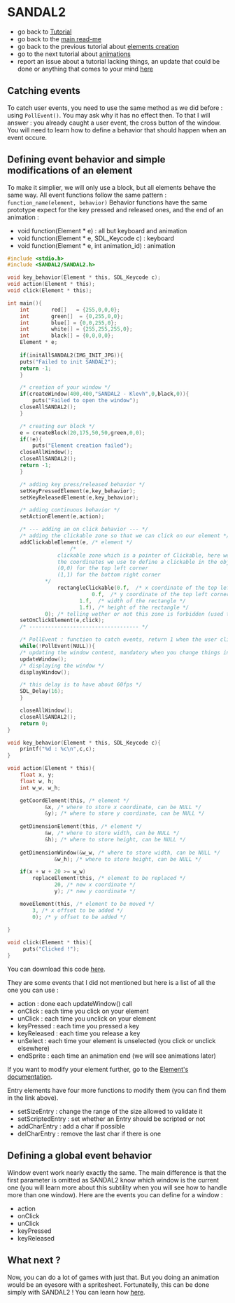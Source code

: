 # SANDAL2

* go back to [Tutorial](Tutorial.md)
* go back to the [main read-me](../README.md)
* go back to the previous tutorial about [elements creation](element.md)
* go to the next tutorial about [animations](animations.md)
* report an issue about a tutorial lacking things, an update that could be done or anything that comes to your mind [here](https://github.com/Klevh/SANDAL2/issues/new)

## Catching events

To catch user events, you need to use the same method as we did before : using `PollEvent()`.
You may ask why it has no effect then. To that I will answer : you already caught a user event, the cross button of the window.
You will need to learn how to define a behavior that should happen when an event occure.

## Defining event behavior and simple modifications of an element

To make it simplier, we will only use a block, but all elements behave the same way.
All event functions follow the same pattern :
`function_name(element, behavior)`
Behavior functions have the same prototype expect for the key pressed and released ones, and the end of an animation :
* void function(Element * e) : all but keyboard and animation
* void function(Element * e, SDL_Keycode c) : keyboard
* void function(Element * e, int animation_id) : animation

```c
#include <stdio.h>
#include <SANDAL2/SANDAL2.h>

void key_behavior(Element * this, SDL_Keycode c);
void action(Element * this);
void click(Element * this);

int main(){
    int       red[]   = {255,0,0,0};
    int       green[]  = {0,255,0,0};
    int       blue[] = {0,0,255,0};
    int       white[] = {255,255,255,0};
    int       black[] = {0,0,0,0};
    Element * e;
    
    if(initAllSANDAL2(IMG_INIT_JPG)){
	puts("Failed to init SANDAL2");
	return -1;
    }

    /* creation of your window */
    if(createWindow(400,400,"SANDAL2 - Klevh",0,black,0)){
        puts("Failed to open the window");
	closeAllSANDAL2();
    }

    /* creating our block */
    e = createBlock(20,175,50,50,green,0,0);
    if(!e){
        puts("Element creation failed");
	closeAllWindow();
	closeAllSANDAL2();
	return -1;
    }

    /* adding key press/released behavior */
    setKeyPressedElement(e,key_behavior);
    setKeyReleasedElement(e,key_behavior);

    /* adding continuous behavior */
    setActionElement(e,action);

    /* --- adding an on click behavior --- */
    /* adding the clickable zone so that we can click on our element */
    addClickableElement(e, /* element */
    		        /*
				clickable zone which is a pointer of Clickable, here we use a rectangle clickable
				the coordinates we use to define a clickable in the object are :
				(0,0) for the top left corner
				(1,1) for the bottom right corner
			*/
    			rectangleClickable(0.f,  /* x coordinate of the top left corner of the rectangle clickable zone */
				           0.f,  /* y coordinate of the top left corner of the rectangle clickable zone */
					   1.f,  /* width of the rectangle */
					   1.f), /* height of the rectangle */
			0); /* telling wether or not this zone is forbidden (used to add unclickable holes in a clickable zone) */
    setOnClickElement(e,click);
    /* ----------------------------------- */

    /* PollEvent : function to catch events, return 1 when the user clicked on the cross to close the window */
    while(!PollEvent(NULL)){ 
	/* updating the window content, mandatory when you change things in your window while running */
	updateWindow();
	/* displaying the window */
	displayWindow();

	/* this delay is to have about 60fps */
	SDL_Delay(16);
    }

    closeAllWindow();
    closeAllSANDAL2();
    return 0;
}

void key_behavior(Element * this, SDL_Keycode c){
    printf("%d : %c\n",c,c);
}

void action(Element * this){
    float x, y;
    float w, h;
    int w_w, w_h;

    getCoordElement(this, /* element */
		    &x, /* where to store x coordinate, can be NULL */
		    &y); /* where to store y coordinate, can be NULL */
			
    getDimensionElement(this, /* element */
			&w, /* where to store width, can be NULL */
			&h); /* where to store height, can be NULL */
			    
    getDimensionWindow(&w_w, /* where to store width, can be NULL */
		       &w_h); /* where to store height, can be NULL */

    if(x + w + 20 >= w_w)
        replaceElement(this, /* element to be replaced */
		       20, /* new x coordinate */
		       y); /* new y coordinate */

    moveElement(this, /* element to be moved */
		3, /* x offset to be added */
		0); /* y offset to be added */
	
}

void click(Element * this){
     puts("Clicked !");
}
```
You can download this code [here](https://github.com/Klevh/SANDAL2/raw/master/downloadable/events.zip).
  
They are some events that I did not mentioned but here is a list of all the one you can use :
* action : done each updateWindow() call
* onClick : each time you click on your element
* unClick : each time you unclick on your element
* keyPressed : each time you pressed a key
* keyReleased : each time you release a key
* unSelect : each time your element is unselected (you click or unclick elsewhere)
* endSprite : each time an animation end (we will see animations later)


If you want to modify your element further, go to the [Element's documentation](https://klevh.github.io/SANDAL2_Documentation/Element_8h.html).

Entry elements have four more functions to modify them (you can find them in the link above).
* setSizeEntry : change the range of the size allowed to validate it
* setScriptedEntry : set whether an Entry should be scripted or not
* addCharEntry : add a char if possible
* delCharEntry : remove the last char if there is one

## Defining a global event behavior

Window event work nearly exactly the same. The main difference is that the first parameter is omitted as SANDAL2 know which window is the current one (you will learn more about this subtility when you will see how to handle more than one window).
Here are the events you can define for a window :
* action
* onClick
* unClick
* keyPressed
* keyReleased

## What next ?

Now, you can do a lot of games with just that. But you doing an animation would be an eyesore with a spritesheet. Fortunatelly, this can be done simply with SANDAL2 ! You can learn how [here](animations.md).